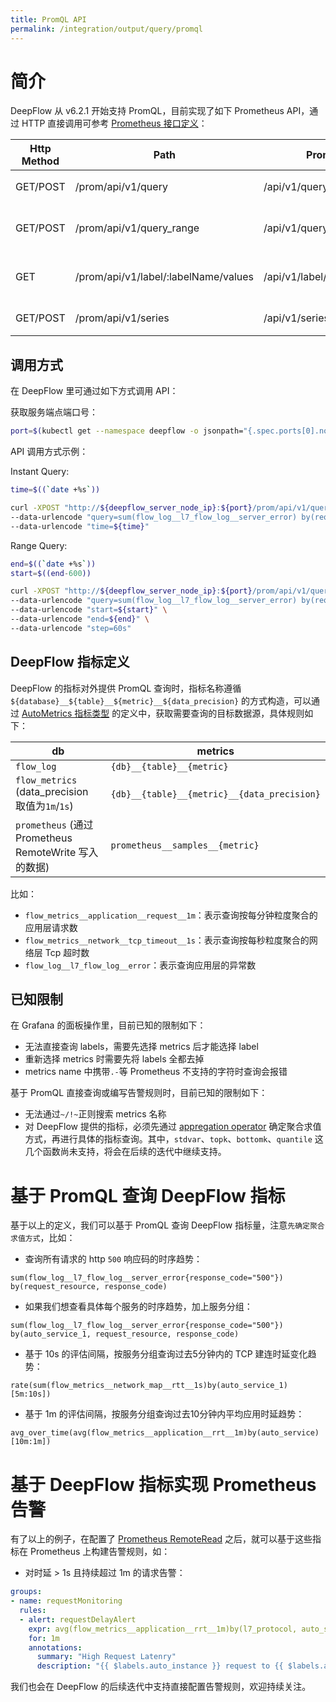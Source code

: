 ```yaml
---
title: PromQL API
permalink: /integration/output/query/promql
---
```


# 简介

DeepFlow 从 v6.2.1 开始支持 PromQL，目前实现了如下 Prometheus API，通过 HTTP 直接调用可参考 [Prometheus 接口定义](https://prometheus.io/docs/prometheus/latest/querying/api/#expression-queries)：

 Http Method | Path                                 | Prometheus API                    | Description
-------------|--------------------------------------|-----------------------------------|----------------------
 GET/POST    | /prom/api/v1/query                   | /api/v1/query                     | 查询一个时间点的数据
 GET/POST    | /prom/api/v1/query_range             | /api/v1/query_range               | 查询一个时间范围的数据
 GET         | /prom/api/v1/label/:labelName/values | /api/v1/label/<label_name>/values | 获取一个指标的所有标签
 GET/POST    | /prom/api/v1/series                  | /api/v1/series                    | 获取所有时序


## 调用方式

在 DeepFlow 里可通过如下方式调用 API：

获取服务端点端口号：
```bash
port=$(kubectl get --namespace deepflow -o jsonpath="{.spec.ports[0].nodePort}" services deepflow-server)
```

API 调用方式示例：

Instant Query:
```bash
time=$((`date +%s`))

curl -XPOST "http://${deepflow_server_node_ip}:${port}/prom/api/v1/query" \
--data-urlencode "query=sum(flow_log__l7_flow_log__server_error) by(request_resource, response_code)" \
--data-urlencode "time=${time}"
```

Range Query:
```bash
end=$((`date +%s`))
start=$((end-600))

curl -XPOST "http://${deepflow_server_node_ip}:${port}/prom/api/v1/query_range" \
--data-urlencode "query=sum(flow_log__l7_flow_log__server_error) by(request_resource, response_code)" \
--data-urlencode "start=${start}" \
--data-urlencode "end=${end}" \
--data-urlencode "step=60s"
```

## DeepFlow 指标定义

DeepFlow 的指标对外提供 PromQL 查询时，指标名称遵循 `${database}__${table}__${metric}__${data_precision}` 的方式构造，可以通过 [AutoMetrics 指标类型](../../../features/universal-map/auto-metrics/#%E6%8C%87%E6%A0%87%E7%B1%BB%E5%9E%8B) 的定义中，获取需要查询的目标数据源，具体规则如下：

 db                                                   | metrics
------------------------------------------------------|----------------------------------------------
 `flow_log`                                           | `{db}__{table}__{metric}`
 `flow_metrics` (data_precision 取值为`1m`/`1s`)       | `{db}__{table}__{metric}__{data_precision}`
 `prometheus` (通过 Prometheus RemoteWrite 写入的数据)  | `prometheus__samples__{metric}`

比如：
- `flow_metrics__application__request__1m`：表示查询按每分钟粒度聚合的应用层请求数
- `flow_metrics__network__tcp_timeout__1s`：表示查询按每秒粒度聚合的网络层 Tcp 超时数
- `flow_log__l7_flow_log__error`：表示查询应用层的异常数

## 已知限制

在 Grafana 的面板操作里，目前已知的限制如下：
- 无法直接查询 labels，需要先选择 metrics 后才能选择 label
- 重新选择 metrics 时需要先将 labels 全都去掉
- metrics name 中携带`.-`等 Prometheus 不支持的字符时查询会报错

基于 PromQL 直接查询或编写告警规则时，目前已知的限制如下：
- 无法通过`~/!~`正则搜索 metrics 名称
- 对 DeepFlow 提供的指标，必须先通过 [appregation operator](https://prometheus.io/docs/prometheus/latest/querying/operators/#aggregation-operators) 确定聚合求值方式，再进行具体的指标查询。其中，`stdvar`、`topk`、`bottomk`、`quantile` 这几个函数尚未支持，将会在后续的迭代中继续支持。

# 基于 PromQL 查询 DeepFlow 指标

基于以上的定义，我们可以基于 PromQL 查询 DeepFlow 指标量，注意`先确定聚合求值方式`，比如：

- 查询所有请求的 http `500` 响应码的时序趋势：
```
sum(flow_log__l7_flow_log__server_error{response_code="500"}) by(request_resource, response_code)
```
- 如果我们想查看具体每个服务的时序趋势，加上服务分组：
```
sum(flow_log__l7_flow_log__server_error{response_code="500"}) by(auto_service_1, request_resource, response_code)
```
- 基于 10s 的评估间隔，按服务分组查询过去5分钟内的 TCP 建连时延变化趋势：
```
rate(sum(flow_metrics__network_map__rtt__1s)by(auto_service_1)[5m:10s])
```
- 基于 1m 的评估间隔，按服务分组查询过去10分钟内平均应用时延趋势：
```
avg_over_time(avg(flow_metrics__application__rrt__1m)by(auto_service)[10m:1m])
```

# 基于 DeepFlow 指标实现 Prometheus 告警

有了以上的例子，在配置了 [Prometheus RemoteRead](../../input/metrics/prometheus/#%E9%85%8D%E7%BD%AE-remote-read) 之后，就可以基于这些指标在 Prometheus 上构建告警规则，如：
- 对时延 > 1s 且持续超过 1m 的请求告警：
```yaml
groups:
- name: requestMonitoring
  rules:
  - alert: requestDelayAlert
    expr: avg(flow_metrics__application__rrt__1m)by(l7_protocol, auto_service, auto_instance) / 10^6 > 1
    for: 1m
    annotations:
      summary: "High Request Latenry"
      description: "{{ $labels.auto_instance }} request to {{ $labels.auto_service }} has a high request latency above 1s (current value: {{ $value }}s)"
```

我们也会在 DeepFlow 的后续迭代中支持直接配置告警规则，欢迎持续关注。
